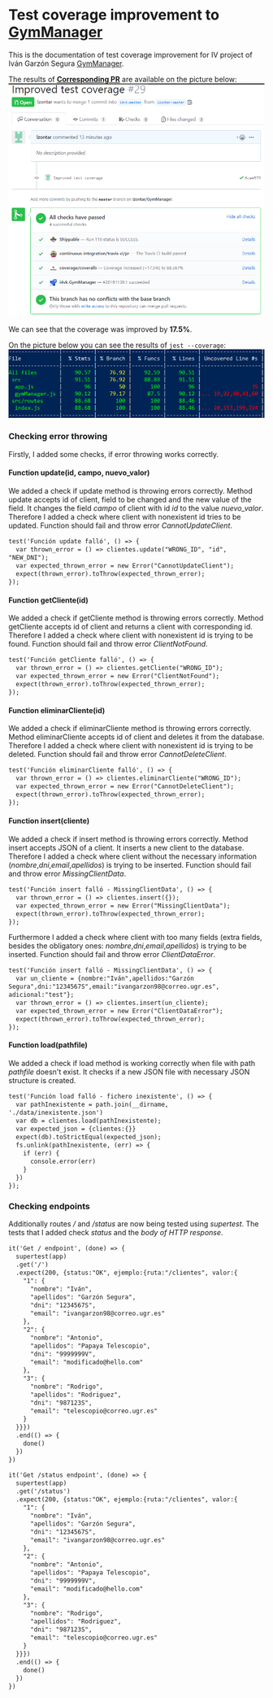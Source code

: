 # Test coverage improvement to [GymManager](https://github.com/i4vk/GymManager)
This is the documentation of test coverage improvement for IV project of Iván Garzón Segura [GymManager](https://github.com/i4vk/GymManager).

The results of **[Corresponding PR](https://github.com/i4vk/GymManager/pull/29)** are available on the picture below:
![](./images/PR-i4vk.png)

We can see that the coverage was improved by **17.5%**.

On the picture below you can see the results of ```jest --coverage```:
![](./images/Coverage_Results.png)

### Checking error throwing
Firstly, I added some checks, if error throwing works correctly.

#### Function update(id, campo, nuevo_valor)
We added a check if update method is throwing errors correctly. Method update accepts id of client, field to be changed and the new value of the field. It changes the field *campo*  of client with id *id* to the value *nuevo_valor*. Therefore I added a check where client with nonexistent id tries to be updated. Function should fail and throw error *CannotUpdateClient*.
```
test('Función update falló', () => {
  var thrown_error = () => clientes.update("WRONG_ID", "id", "NEW_DNI");
  var expected_thrown_error = new Error("CannotUpdateClient");
  expect(thrown_error).toThrow(expected_thrown_error);
});
```

#### Function getCliente(id)
We added a check if getCliente method is throwing errors correctly. Method getCliente accepts id of client and returns a client with corresponding id. Therefore I added a check where client with nonexistent id is trying to be found. Function should fail and throw error *ClientNotFound*.
```
test('Función getCliente falló', () => {
  var thrown_error = () => clientes.getCliente("WRONG_ID");
  var expected_thrown_error = new Error("ClientNotFound");
  expect(thrown_error).toThrow(expected_thrown_error);
});
```

#### Function eliminarCliente(id)
We added a check if eliminarCliente method is throwing errors correctly. Method eliminarCliente accepts id of client and deletes it from the database. Therefore I added a check where client with nonexistent id is trying to be deleted. Function should fail and throw error *CannotDeleteClient*.
```
test('Función eliminarCliente falló', () => {
  var thrown_error = () => clientes.eliminarCliente("WRONG_ID");
  var expected_thrown_error = new Error("CannotDeleteClient");
  expect(thrown_error).toThrow(expected_thrown_error);
});
```

#### Function insert(cliente)
We added a check if insert method is throwing errors correctly. Method insert accepts JSON of a client. It inserts a new client to the database. Therefore I added a check where client without the necessary information (*nombre*,*dni*,*email*,*apellidos*)  is trying to be inserted. Function should fail and throw error *MissingClientData*.
```
test('Función insert falló - MissingClientData', () => {
  var thrown_error = () => clientes.insert({});
  var expected_thrown_error = new Error("MissingClientData");
  expect(thrown_error).toThrow(expected_thrown_error);
});
```
Furthermore I added a check where client with too many fields (extra fields, besides the obligatory ones: *nombre*,*dni*,*email*,*apellidos*) is trying to be inserted. Function should fail and throw error *ClientDataError*.
```
test('Función insert falló - MissingClientData', () => {
  var un_cliente = {nombre:"Iván",apellidos:"Garzón Segura",dni:"1234567S",email:"ivangarzon98@correo.ugr.es", adicional:"test"};
  var thrown_error = () => clientes.insert(un_cliente);
  var expected_thrown_error = new Error("ClientDataError");
  expect(thrown_error).toThrow(expected_thrown_error);
});
```

#### Function load(pathfile)
We added a check if load method is working correctly when file with path *pathfile* doesn't exist. It checks if a new JSON file with necessary JSON structure is created.
```
test('Función load falló - fichero inexistente', () => {
  var pathInexistente = path.join(__dirname, './data/inexistente.json')
  var db = clientes.load(pathInexistente);
  var expected_json = {clientes:{}}
  expect(db).toStrictEqual(expected_json);
  fs.unlink(pathInexistente, (err) => {
    if (err) {
      console.error(err)
    }
  })
});
```
### Checking endpoints
Additionally routes */* and */status* are now being tested using *supertest*. The tests that I added check *status* and the *body of HTTP response*.
```
it('Get / endpoint', (done) => {
  supertest(app)
  .get('/')
  .expect(200, {status:"OK", ejemplo:{ruta:"/clientes", valor:{
    "1": {
      "nombre": "Iván",
      "apellidos": "Garzón Segura",
      "dni": "1234567S",
      "email": "ivangarzon98@correo.ugr.es"
    },
    "2": {
      "nombre": "Antonio",
      "apellidos": "Papaya Telescopio",
      "dni": "9999999V",
      "email": "modificado@hello.com"
    },
    "3": {
      "nombre": "Rodrigo",
      "apellidos": "Rodriguez",
      "dni": "987123S",
      "email": "telescopio@correo.ugr.es"
    }
  }}})
  .end(() => {
    done()
  })
})
```

```
it('Get /status endpoint', (done) => {
  supertest(app)
  .get('/status')
  .expect(200, {status:"OK", ejemplo:{ruta:"/clientes", valor:{
    "1": {
      "nombre": "Iván",
      "apellidos": "Garzón Segura",
      "dni": "1234567S",
      "email": "ivangarzon98@correo.ugr.es"
    },
    "2": {
      "nombre": "Antonio",
      "apellidos": "Papaya Telescopio",
      "dni": "9999999V",
      "email": "modificado@hello.com"
    },
    "3": {
      "nombre": "Rodrigo",
      "apellidos": "Rodriguez",
      "dni": "987123S",
      "email": "telescopio@correo.ugr.es"
    }
  }}})
  .end(() => {
    done()
  })
})
```
